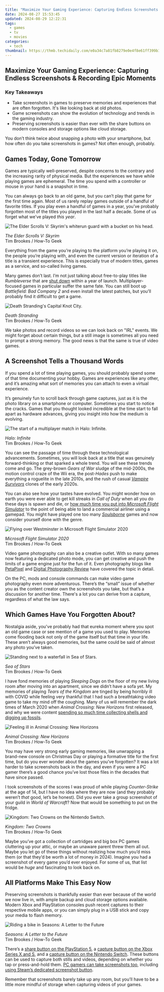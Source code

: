 ```yaml
---
title: "Maximize Your Gaming Experience: Capturing Endless Screenshots & Recording Epic Moments"
date: 2024-08-27 15:53:45
updated: 2024-08-29 12:22:31
tags:
  - games
  - tv
  - movies
categories:
  - tech
thumbnail: https://thmb.techidaily.com/e0a34c7a81fb8279e0e4f8e61ff399b11932a0b059873f4809f00d7b660fc375.jpg
---
```


## Maximize Your Gaming Experience: Capturing Endless Screenshots & Recording Epic Moments

### Key Takeaways

* Take screenshots in games to preserve memories and experiences that are often forgotten. It's like looking back at old photos.
* Game screenshots can show the evolution of technology and trends in the gaming industry.
* Preserving screenshots is easier than ever with the share buttons on modern consoles and storage options like cloud storage.

 You don’t think twice about snapping a photo with your smartphone, but how often do you take screenshots in games? Not often enough, probably.

##  Games Today, Gone Tomorrow

 Games are typically well-preserved, despite concerns to the contrary and the increasing rarity of physical media. But the experiences we have while playing games are ephemeral. The time you spend with a controller or mouse in your hand is a snapshot in time.

 You can always go back to an old game, but you can’t play that game for the first time again. Most of us rarely replay games outside of a handful of favorite titles. If you play even a handful of games in a year, you’ve probably forgotten most of the titles you played in the last half a decade. Some of us forget what we’ve played _this year_.

![The Elder Scrolls V: Skyrim's whiterun guard with a bucket on his head.](https://static1.howtogeekimages.com/wordpress/wp-content/uploads/2024/02/skyrim1.jpeg) 

_The Elder Scrolls V: Skyrim_  
Tim Brookes / How-To Geek

 Everything from the game you’re playing to the platform you’re playing it on, the people you’re playing with, and even the current version or iteration of a title is a transient experience. This is especially true of modern titles, games as a service, and so-called living games.

 Many games don’t last. I’m not just talking about free-to-play titles like _Rumbleverse_ that are [shut down](https://www.polygon.com/23577658/rumbleverse-shutdown-battle-royale-epic-games) within a year of launch. Multiplayer-focused games in particular suffer the same fate. You can still boot up _Battlefield: Bad Company 2_ and even install the latest patches, but you’ll probably find it difficult to get a game.

![Death Stranding's Capital Knot City.](https://static1.howtogeekimages.com/wordpress/wp-content/uploads/2024/02/death_stranding.jpeg) 

_Death Stranding_  
Tim Brookes / How-To Geek

 We take photos and record videos so we can look back on "IRL" events. We might forget about certain things, but a still image is sometimes all you need to prompt a strong memory. The good news is that the same is true of video games.

##  A Screenshot Tells a Thousand Words

 If you spend a lot of time playing games, you should probably spend some of that time documenting your hobby. Games are experiences like any other, and it’s amazing what sort of memories you can attach to even a virtual experience.

 It’s genuinely fun to scroll back through game captures, just as it is the photo library on a smartphone or computer. Sometimes you start to notice the cracks. Games that you thought looked incredible at the time start to fall apart as hardware advances, giving you insight into how the medium is evolving.

![The start of a multiplayer match in Halo: Infinite.](https://static1.howtogeekimages.com/wordpress/wp-content/uploads/2024/02/halo_infinite.jpeg) 

_Halo: Infinite_  
Tim Brookes / How-To Geek

 You can see the passage of time through these technological advancements. Sometimes, you will look back at a title that was genuinely forward-thinking or that sparked a whole trend. You will see these trends come and go. The grey-brown _Gears of War_ sludge of the mid-2000s, the motion control craze of the Wii era, the post-_Hades_ push to make everything a roguelite in the late 2010s, and the rush of casual _[Vampire Survivors](https://extra-approaches.techidaily.com/in-2024-kinemasters-secret-to-meme-making-mastery/)_ clones of the early 2020s.

 You can also see how your tastes have evolved. You might wonder how on earth you were ever able to get kill streaks in _Call of Duty_ when all you do these days is spawn and die, or [how much time you put into _Microsoft Flight Simulator_](https://digital-screen-recording.techidaily.com/new-in-2024-starlit-secrets-dos-and-donts-of-astrophotography/) to the point of being able to land a commercial airliner using a gamepad. You might have played one too many _[Soulsborne](https://instagram-videos.techidaily.com/updated-tutorial-uploading-youtube-to-instagram-stories-effortlessly/)_ games and now consider yourself done with the genre.

![Flying over Westminster in Microsoft Flight Simulator 2020](https://static1.howtogeekimages.com/wordpress/wp-content/uploads/2024/02/flight_sim.jpeg) 

_Microsoft Flight Simulator 2020_  
Tim Brookes / How-To Geek

 Video game photography can also be a creative outlet. With so many games now featuring a dedicated photo mode, you can get creative and push the limits of a game engine just for the fun of it. Even photography blogs like [PetaPixel](https://petapixel.com/2022/12/30/you-still-need-a-photographers-eye-stunning-video-game-pictures/) and [Digital Photography Review](https://www.dpreview.com/articles/1780408794/video-game-photography-in-the-2020s-we-ve-come-a-long-way-since-the-ps2) have covered the topic in detail.

 On the PC, mods and console commands can make video game photography even more adventurous. There’s the “small” issue of whether you as the content creator own the screenshots you take, but that’s a discussion for another time. There's a lot you can derive from a capture, regardless of what the law says.

##  Which Games Have You Forgotten About?

 Nostalgia aside, you've probably had that eureka moment where you spot an old game case or see mention of a game you used to play. Memories come flooding back not only of the game itself but that time in your life. These aren’t always good memories, but the same could be said of almost any photo you’ve taken.

![Standing next to a waterfall in Sea of Stars.](https://static1.howtogeekimages.com/wordpress/wp-content/uploads/2024/02/sea_of_stars.jpeg) 

_Sea of Stars_  
Tim Brookes / How-To Geek

 I have fond memories of playing _Sleeping Dogs_ on the floor of my new living room after moving into an apartment, since we didn’t have a sofa yet. My memories of playing _Tears of the Kingdom_ are tinged by being horribly ill with COVID while feeling very thankful that I had such a breathtaking video game to take my mind off the coughing. Many of us will remember the dark times of March 2020 when _Animal Crossing: New Horizons_ first released, and why we were content [spending so much time collecting shells and digging up fossils](https://easy-unlock-android.techidaily.com/top-10-password-cracking-tools-for-poco-c55-by-drfone-android/).

![Feeling ill in Animal Crossing: New Horizons](https://static1.howtogeekimages.com/wordpress/wp-content/uploads/2024/02/animal_crossing1.JPG) 

_Animal Crossing: New Horizons_  
Tim Brookes / How-To Geek

 You may have very strong early gaming memories, like unwrapping a brand-new console on Christmas Day or playing a formative title for the first time, but do you ever wonder about the games you’ve forgotten? It was a lot harder to take screenshots back in the day, and even if you were a PC gamer there’s a good chance you’ve lost those files in the decades that have since passed.

 I took screenshots of the scores I was proud of while playing _Counter-Strike_ at the age of 14, but I have no idea where they are now (and they probably weren’t _that_ good, let’s be honest). Did you ever take a group screenshot of your guild in _World of Warcraft_? Now that would be something to put on the fridge.

![Kingdom: Two Crowns on the Nintendo Switch.](https://static1.howtogeekimages.com/wordpress/wp-content/uploads/2024/02/kingdom_two_crowns2.JPG) 

_Kingdom: Two Crowns_  
Tim Brookes / How-To Geek

 Maybe you’ve got a collection of cartridges and big box PC games cluttering up your attic, or maybe an unaware parent threw them all out. Maybe you let go of these things without realizing how much you’d miss them (or that they’d be worth a lot of money in 2024). Imagine you had a screenshot of every game you’d ever enjoyed. For some of us, that list would be _huge_ and fascinating to look back on.

##  All Platforms Make This Easy Now

 Preserving screenshots is thankfully easier than ever because of the world we now live in, with ample backup and cloud storage options available. Modern Xbox and PlayStation consoles push recent captures to their respective mobile apps, or you can simply plug in a USB stick and copy your media to flash memory.

![Riding a bike in Seasons: A Letter to the Future](https://static1.howtogeekimages.com/wordpress/wp-content/uploads/2024/02/seasons.jpeg) 

_Seasons: A Letter to the Future_  
Tim Brookes / How-To Geek

 There’s a [share button on the PlayStation 5](https://tiktok-video-recordings.techidaily.com/2024-approved-your-complete-macootd-filmmaking-handbook/), a [capture button on the Xbox Series X and S](https://tiktok-clips.techidaily.com/2024-approved-unlock-the-secrets-of-larger-head-visuals-on-tiktok-videos-3-methods/), and a [capture button on the Nintendo Switch](https://mondly-stories.techidaily.com/20plus-effective-ways-to-acquire-czech-fast-and-well/). These buttons can be used to capture both stills and videos, depending on whether you tap or press-and-hold them. [PC gamers can take screenshots too](https://video-capture.techidaily.com/new-2024-approved-prevent-unwanted-recordings-quit-time-tricks/), including [using Steam’s dedicated screenshot button](https://instagram-videos.techidaily.com/new-amplify-igtv-audiences-5-effective-ways-for-a-larger-following-for-2024/).

 Remember that screenshots barely take up any room, but you’ll have to be a little more mindful of storage when capturing videos of your games.

<ins class="adsbygoogle"
     style="display:block"
     data-ad-format="autorelaxed"
     data-ad-client="ca-pub-7571918770474297"
     data-ad-slot="1223367746"></ins>



<ins class="adsbygoogle"
     style="display:block"
     data-ad-client="ca-pub-7571918770474297"
     data-ad-slot="8358498916"
     data-ad-format="auto"
     data-full-width-responsive="true"></ins>
